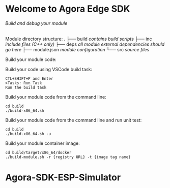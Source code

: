 # Welcome to Agora Edge SDK

###### Build and debug your module
Module directory structure:
    .
    ├── build       *contains build scripts*
    ├── inc         *include files (C++ only)*
    ├── deps        *all module external dependencies should go here*
    ├── module.json *module configuration*
    └── src         *source files*

Build your module code:

Build your code using VSCode build task:
```
CTL+SHIFT+P and Enter
>Tasks: Run Task
Run the build task
```

Build your module code from the command line:
```
cd build
./build-x86_64.sh
```

Build your module code from the command line and run unit test:
```
cd build
./build-x86_64.sh -u
```

Build your module container image:
```
cd build/target/x86_64/docker
./build-module.sh -r {registry URL} -t {image tag name}
```
# Agora-SDK-ESP-Simulator

